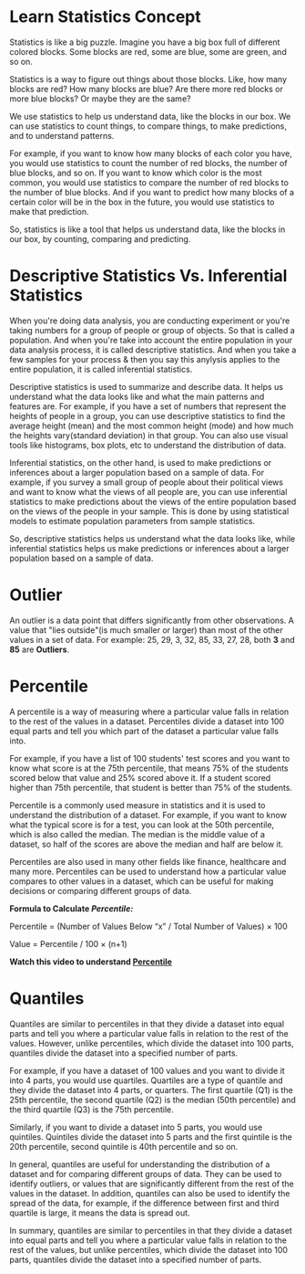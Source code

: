# Learn Statistics Concept

Statistics is like a big puzzle. Imagine you have a big box full of different colored blocks. Some blocks are red, some are blue, some are green, and so on.

Statistics is a way to figure out things about those blocks. Like, how many blocks are red? How many blocks are blue? Are there more red blocks or more blue blocks? Or maybe they are the same?

We use statistics to help us understand data, like the blocks in our box. We can use statistics to count things, to compare things, to make predictions, and to understand patterns.

For example, if you want to know how many blocks of each color you have, you would use statistics to count the number of red blocks, the number of blue blocks, and so on. If you want to know which color is the most common, you would use statistics to compare the number of red blocks to the number of blue blocks. And if you want to predict how many blocks of a certain color will be in the box in the future, you would use statistics to make that prediction.

So, statistics is like a tool that helps us understand data, like the blocks in our box, by counting, comparing and predicting.

# Descriptive Statistics Vs. Inferential Statistics

When you're doing data analysis, you are conducting experiment or you're taking numbers for a group of people or group of objects. So that is called a population. And when you're take into account the entire population in your data analysis process, it is called descriptive statistics. And when you take a few samples for your process & then you say this anylysis applies to the entire population, it is called inferential statistics.

Descriptive statistics is used to summarize and describe data. It helps us understand what the data looks like and what the main patterns and features are. For example, if you have a set of numbers that represent the heights of people in a group, you can use descriptive statistics to find the average height (mean) and the most common height (mode) and how much the heights vary(standard deviation) in that group. You can also use visual tools like histograms, box plots, etc to understand the distribution of data.

Inferential statistics, on the other hand, is used to make predictions or inferences about a larger population based on a sample of data. For example, if you survey a small group of people about their political views and want to know what the views of all people are, you can use inferential statistics to make predictions about the views of the entire population based on the views of the people in your sample. This is done by using statistical models to estimate population parameters from sample statistics.

So, descriptive statistics helps us understand what the data looks like, while inferential statistics helps us make predictions or inferences about a larger population based on a sample of data.

# Outlier

An outlier is a data point that differs significantly from other observations. A value that "lies outside"(is much smaller or larger) than most of the other values in a set of data. For example: 25, 29, 3, 32, 85, 33, 27, 28, both **3** and **85** are **Outliers**.

# Percentile

A percentile is a way of measuring where a particular value falls in relation to the rest of the values in a dataset. Percentiles divide a dataset into 100 equal parts and tell you which part of the dataset a particular value falls into.

For example, if you have a list of 100 students' test scores and you want to know what score is at the 75th percentile, that means 75% of the students scored below that value and 25% scored above it. If a student scored higher than 75th percentile, that student is better than 75% of the students.

Percentile is a commonly used measure in statistics and it is used to understand the distribution of a dataset. For example, if you want to know what the typical score is for a test, you can look at the 50th percentile, which is also called the median. The median is the middle value of a dataset, so half of the scores are above the median and half are below it.

Percentiles are also used in many other fields like finance, healthcare and many more. Percentiles can be used to understand how a particular value compares to other values in a dataset, which can be useful for making decisions or comparing different groups of data.

**Formula to Calculate _Percentile:_**

Percentile = (Number of Values Below “x” / Total Number of Values) × 100

Value = Percentile / 100 × (n+1)

**Watch this video to understand [Percentile](https://www.youtube.com/watch?v=OES4fdLEHkw)**

# Quantiles

Quantiles are similar to percentiles in that they divide a dataset into equal parts and tell you where a particular value falls in relation to the rest of the values. However, unlike percentiles, which divide the dataset into 100 parts, quantiles divide the dataset into a specified number of parts.

For example, if you have a dataset of 100 values and you want to divide it into 4 parts, you would use quartiles. Quartiles are a type of quantile and they divide the dataset into 4 parts, or quarters. The first quartile (Q1) is the 25th percentile, the second quartile (Q2) is the median (50th percentile) and the third quartile (Q3) is the 75th percentile.

Similarly, if you want to divide a dataset into 5 parts, you would use quintiles. Quintiles divide the dataset into 5 parts and the first quintile is the 20th percentile, second quintile is 40th percentile and so on.

In general, quantiles are useful for understanding the distribution of a dataset and for comparing different groups of data. They can be used to identify outliers, or values that are significantly different from the rest of the values in the dataset. In addition, quantiles can also be used to identify the spread of the data, for example, if the difference between first and third quartile is large, it means the data is spread out.

In summary, quantiles are similar to percentiles in that they divide a dataset into equal parts and tell you where a particular value falls in relation to the rest of the values, but unlike percentiles, which divide the dataset into 100 parts, quantiles divide the dataset into a specified number of parts.
